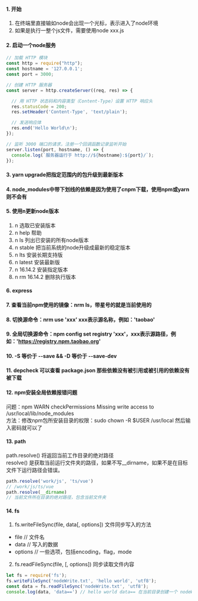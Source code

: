 #### 1. 开始
1. 在终端里直接输如node会出现一个光标，表示进入了node环境
2. 如果是执行一整个js文件，需要使用node xxx.js

#### 2. 启动一个node服务
```javascript
// 加载 HTTP 模块
const http = require("http");
const hostname = '127.0.0.1';
const port = 3000;

// 创建 HTTP 服务器
const server = http.createServer((req, res) => {

  // 用 HTTP 状态码和内容类型（Content-Type）设置 HTTP 响应头
  res.statusCode = 200;
  res.setHeader('Content-Type', 'text/plain');

  // 发送响应体
  res.end('Hello World\n');
});

// 监听 3000 端口的请求，注册一个回调函数记录监听开始
server.listen(port, hostname, () => {
  console.log(`服务器运行于 http://${hostname}:${port}/`);
});
```

#### 3. yarn upgrade把指定范围内的包升级到最新版本

#### 4. node_modules中带下划线的依赖是因为使用了cnpm下载，使用npm或yarn则不会有

#### 5. 使用n更新node版本
1. n 选取已安装版本
2. n help 帮助
3. n ls 列出已安装的所有node版本
4. n stable 把当前系统的node升级成最新的稳定版本
5. n lts 安装长期支持版
6. n latest 安装最新版
7. n 16.14.2 安装指定版本
8. n rm 16.14.2 删除执行版本 

#### 6. express

#### 7. 查看当前npm使用的镜像：nrm ls，带星号的就是当前使用的
#### 8. 切换源命令：nrm use 'xxx' xxx表示源名称，例如：'taobao'
#### 9. 全局切换源命令：npm config set registry 'xxx'，xxx表示源路径，例如：'https://registry.npm.taobao.org'
#### 10. -S 等价于 --save && -D 等价于 --save-dev

#### 11. depcheck 可以查看 package.json 那些依赖没有被引用或被引用的依赖没有被下载

#### 12. npm安装全局依赖报错问题
问题：npm WARN checkPermissions Missing write access to /usr/local/lib/node_modules <br/>
方法：修改npm包所安装目录的权限：sudo chown -R $USER /usr/local   然后输入密码就可以了

#### 13. path
path.resolve() 将返回当前工作目录的绝对路径<br/>
resolve() 是获取当前运行文件夹的路径，如果不写__dirname，如果不是在目标文件下运行路径会错误。
```js
path.resolve('work/js', 'ts/vue')  
// /work/js/ts/vue
path.resolve(__dirname)
// 当前文件所在目录的绝对路径，包含当前文件夹
```

#### 14. fs
1. fs.writeFileSync(file, data[, options]) 文件同步写入的方法
 - file // 文件名
 - data // 写入的数据
 - options // 一些选项，包括encoding，flag，mode

2. fs.readFileSync(file, [, options]) 同步读取文件内容
```js
let fs = require('fs');
fs.writeFileSync('nodeWrite.txt', 'hello world', 'utf8');
const data = fs.readFileSync('nodeWrite.txt', 'utf8');
console.log(data, 'data==') // hello world data== 在当前目录创建一个 nodeWrite.txt 文件并写值
```
